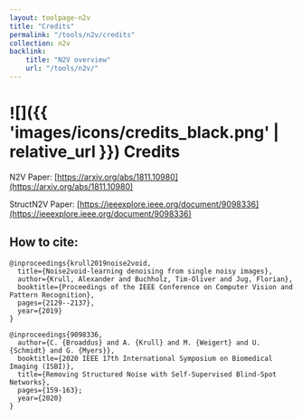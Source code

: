 ```yaml
---
layout: toolpage-n2v
title: "Credits"
permalink: "/tools/n2v/credits"
collection: n2v
backlink:
    title: "N2V overview"
    url: "/tools/n2v/"
---
```


# ![]({{ 'images/icons/credits_black.png' | relative_url }}) Credits

N2V Paper: [https://arxiv.org/abs/1811.10980](https://arxiv.org/abs/1811.10980)

StructN2V Paper: [https://ieeexplore.ieee.org/document/9098336](https://ieeexplore.ieee.org/document/9098336)

## How to cite:

```
@inproceedings{krull2019noise2void,
  title={Noise2void-learning denoising from single noisy images},
  author={Krull, Alexander and Buchholz, Tim-Oliver and Jug, Florian},
  booktitle={Proceedings of the IEEE Conference on Computer Vision and Pattern Recognition},
  pages={2129--2137},
  year={2019}
} 

@inproceedings{9098336,
  author={C. {Broaddus} and A. {Krull} and M. {Weigert} and U. {Schmidt} and G. {Myers}},
  booktitle={2020 IEEE 17th International Symposium on Biomedical Imaging (ISBI)}, 
  title={Removing Structured Noise with Self-Supervised Blind-Spot Networks}, 
  pages={159-163};
  year={2020}
}
 ```

